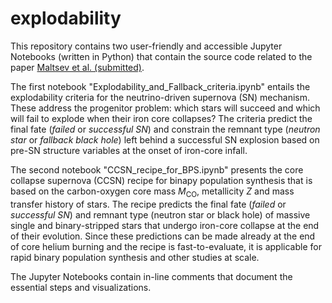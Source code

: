 # explodability

This repository contains two user-friendly and accessible Jupyter Notebooks (written in Python) that contain the source code related to the paper [Maltsev et al. (submitted)](https://arxiv.org/).

The first notebook "Explodability_and_Fallback_criteria.ipynb" entails the explodability criteria for the neutrino-driven supernova (SN) mechanism. These address the progenitor problem: which stars will succeed and which will fail to explode when their iron core collapses? The criteria predict the final fate (*failed* or *successful SN*) and constrain the remnant type (*neutron star* or *fallback black hole*) left behind a successful SN explosion based on pre-SN structure variables at the onset of iron-core infall.

The second notebook "CCSN_recipe_for_BPS.ipynb" presents the core collapse supernova (CCSN) recipe for binapy population synthesis that is based on the carbon-oxygen core mass $M_\mathrm{CO}$, metallicity $Z$ and mass transfer history of stars. The recipe predicts the final fate (*failed* or *successful SN*) and remnant type (neutron star or black hole) of massive single and binary-stripped stars that undergo iron-core collapse at the end of their evolution. Since these predictions can be made already at the end of core helium burning and the recipe is fast-to-evaluate, it is applicable for rapid binary population synthesis and other studies at scale.

The Jupyter Notebooks contain in-line comments that document the essential steps and visualizations.

